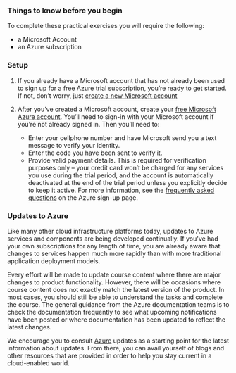 ### Things to know before you begin

To complete these practical exercises you will require the following:

- a Microsoft Account
- an Azure subscription

### Setup

1. If you already have a Microsoft account that has not already been used to sign up for a free Azure trial subscription, you’re ready to get started. If not, don’t worry, just [create a new Microsoft account](https://aka.ms/edx-devops200.4x-msa)

2. After you’ve created a Microsoft account, create your [free Microsoft Azure account](https://aka.ms/edx-devops200.4x-az2). You’ll need to sign-in with your Microsoft account if you’re not already signed in. Then you’ll need to:
    - Enter your cellphone number and have Microsoft send you a text message to verify your identity.
    - Enter the code you have been sent to verify it.
    - Provide valid payment details. This is required for verification purposes only – your credit card won’t be charged for any services you use during the trial period, and the account is automatically deactivated at the end of the trial period unless you explicitly decide to keep it active.  For more information, see the [frequently asked questions](https://azure.microsoft.com/en-us/free/free-account-faq/) on the Azure sign-up page.

### Updates to Azure

Like many other cloud infrastructure platforms today, updates to Azure services and components are being developed continually. If you've had your own subscriptions for any length of time, you are already aware that changes to services happen much more rapidly than with more traditional application deployment models.

Every effort will be made to update course content where there are major changes to product functionality. However, there will be occasions where course content does not exactly match the latest version of the product. In most cases, you should still be able to understand the tasks and complete the course. The general guidance from the Azure documentation teams is to check the documentation frequently to see what upcoming notifications have been posted or where documentation has been updated to reflect the latest changes.

We encourage you to consult [Azure](https://azure.microsoft.com/en-us/updates/) updates as a starting point for the latest information about updates. From there, you can avail yourself of blogs and other resources that are provided in order to help you stay current in a cloud-enabled world.